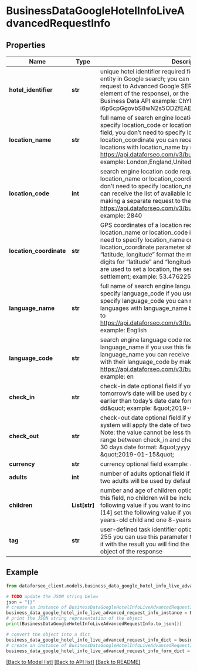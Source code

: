 # BusinessDataGoogleHotelInfoLiveAdvancedRequestInfo


## Properties

Name | Type | Description | Notes
------------ | ------------- | ------------- | -------------
**hotel_identifier** | **str** | unique hotel identifier required field unique identifier of a hotel entity in Google search; you can obtain the value by making a request to Advanced Google SERP API (enclosed in the hotels element of the response), or the Hotel Searches endpoint of Business Data API example: ChYIq6SB--i6p6cpGgovbS8wN2s5ODZfEAE | [optional] 
**location_name** | **str** | full name of search engine location required field if you don’t specify location_code or location_coordinate if you use this field, you don’t need to specify location_code or location_coordinate you can receive the list of available locations with location_name by making a separate request to https://api.dataforseo.com/v3/business_data/google/locations example: London,England,United Kingdom | [optional] 
**location_code** | **int** | search engine location code required field if you don’t specify location_name or location_coordinate if you use this field, you don’t need to specify location_name or location_coordinate you can receive the list of available locations with location_code by making a separate request to the https://api.dataforseo.com/v3/business_data/google/locations example: 2840 | [optional] 
**location_coordinate** | **str** | GPS coordinates of a location required field if you don’t specify location_name or location_code if you use this field, you don’t need to specify location_name or location_code location_coordinate parameter should be specified in the “latitude, longitude” format the maximum number of decimal digits for “latitude” and “longitude”: 7 Note: if the coordinates are used to set a location, the search will occur in the nearest settlement; example: 53.476225,-2.243572 | [optional] 
**language_name** | **str** | full name of search engine language required field if you don’t specify language_code if you use this field, you don’t need to specify language_code you can receive the list of available languages with language_name by making a separate request to https://api.dataforseo.com/v3/business_data/google/languages example: English | [optional] 
**language_code** | **str** | search engine language code required field if you don’t specify language_name if you use this field, you don’t need to specify language_name you can receive the list of available languages with their language_code by making a separate request to https://api.dataforseo.com/v3/business_data/google/languages example: en | [optional] 
**check_in** | **str** | check-in date optional field if you don’t specify this field, tomorrow’s date will be used by default; the value must not be earlier than today’s date date format: \&quot;yyyy-mm-dd\&quot; example: \&quot;2019-01-15\&quot; | [optional] 
**check_out** | **str** | check-out date optional field if you don’t specify this field, our system will apply the date of two days from now by default; Note: the value cannot be less than or equal to check_in; the range between check_in and check_out values cannot exceed 30 days date format: \&quot;yyyy-mm-dd\&quot; example: \&quot;2019-01-15\&quot; | [optional] 
**currency** | **str** | currency optional field example: \&quot;USD\&quot; | [optional] 
**adults** | **int** | number of adults optional field if you don’t specify this field, two adults will be used by default example: 1 | [optional] 
**children** | **List[str]** | number and age of children optional field if you don’t specify this field, no children will be included in the search; set the following value if you want to include one 14-years-old child: [14] set the following value if you want to include one 13-years-old child and one 8-years-old child: [13,8] | [optional] 
**tag** | **str** | user-defined task identifier optional field the character limit is 255 you can use this parameter to identify the task and match it with the result you will find the specified tag value in the data object of the response | [optional] 

## Example

```python
from dataforseo_client.models.business_data_google_hotel_info_live_advanced_request_info import BusinessDataGoogleHotelInfoLiveAdvancedRequestInfo

# TODO update the JSON string below
json = "{}"
# create an instance of BusinessDataGoogleHotelInfoLiveAdvancedRequestInfo from a JSON string
business_data_google_hotel_info_live_advanced_request_info_instance = BusinessDataGoogleHotelInfoLiveAdvancedRequestInfo.from_json(json)
# print the JSON string representation of the object
print(BusinessDataGoogleHotelInfoLiveAdvancedRequestInfo.to_json())

# convert the object into a dict
business_data_google_hotel_info_live_advanced_request_info_dict = business_data_google_hotel_info_live_advanced_request_info_instance.to_dict()
# create an instance of BusinessDataGoogleHotelInfoLiveAdvancedRequestInfo from a dict
business_data_google_hotel_info_live_advanced_request_info_form_dict = business_data_google_hotel_info_live_advanced_request_info.from_dict(business_data_google_hotel_info_live_advanced_request_info_dict)
```
[[Back to Model list]](../README.md#documentation-for-models) [[Back to API list]](../README.md#documentation-for-api-endpoints) [[Back to README]](../README.md)



